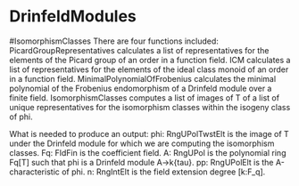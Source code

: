 # DrinfeldModules
  #IsomorphismClasses
  There are four functions included:
  PicardGroupRepresentatives calculates a list of representatives for the elements of the Picard group of an order in a function field.
  ICM calculates a list of representatives for the elements of the ideal class monoid of an order in a function field.
  MinimalPolynomialOfFrobenius calculates the minimal polynomial of the Frobenius endomorphism of a Drinfeld module over a finite field.
  IsomorphismClasses computes a list of images of T of a list of unique representatives for the isomorphism classes within the isogeny class of phi.

  What is needed to produce an output: 
    phi: RngUPolTwstElt is the image of T under the Drinfeld module for which we are computing the isomorphism classes.
    Fq: FldFin is the coefficient field.
    A: RngUPol is the polynomial ring Fq[T] such that phi is a Drinfeld module A->k{tau}.
    pp: RngUPolElt is the A-characteristic of phi.
    n: RngIntElt is the field extension degree [k:F_q].
    
    
